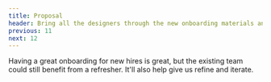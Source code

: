 ```yaml
---
title: Proposal
header: Bring all the designers through the new onboarding materials and process.
previous: 11
next: 12
---
```


<p class="f2-light col-12 col-md-8">
  Having a great onboarding for new hires is great, but the existing team could
  still benefit from a refresher. It'll also help give us refine and iterate.
</p>
